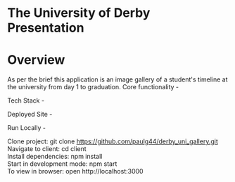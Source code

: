 # The University of Derby Presentation

# Overview
As per the brief this application is an image gallery of a student's timeline at the university from day 1 to graduation.
Core functionality -

Tech Stack -

Deployed Site -

Run Locally - 

Clone project:  git clone https://github.com/paulg44/derby_uni_gallery.git
<br />
Navigate to client: cd client
<br />
Install dependencies: npm install
<br />
Start in development mode: npm start
<br />
To view in browser: open http://localhost:3000


